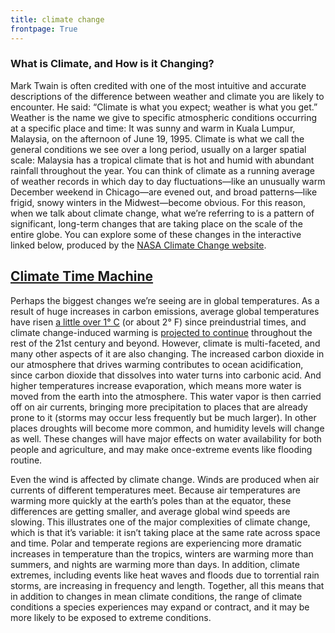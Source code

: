 ```yaml
---
title: climate change
frontpage: True
---
```


### What is Climate, and How is it Changing?

Mark Twain is often credited with one of the most intuitive and accurate descriptions of the difference between weather and climate you are likely to encounter. He said: “Climate is what you expect; weather is what you get.” Weather is the name we give to specific atmospheric conditions occurring at a specific place and time: It was sunny and warm in Kuala Lumpur, Malaysia, on the afternoon of June 19, 1995. Climate is what we call the general conditions we see over a long period, usually on a larger spatial scale: Malaysia has a tropical climate that is hot and humid with abundant rainfall throughout the year. You can think of climate as a running average of weather records in which day to day fluctuations—like an unusually warm December weekend in Chicago—are evened out, and broad patterns—like frigid, snowy winters in the Midwest—become obvious. For this reason, when we talk about climate change, what we’re referring to is a pattern of significant, long-term changes that are taking place on the scale of the entire globe. You can explore some of these changes in the interactive linked below, produced by the [NASA Climate Change website](https://climate.nasa.gov").

## [Climate Time Machine](https://climate.nasa.gov/interactives/climate_time_machine)

Perhaps the biggest changes we’re seeing are in global temperatures. As a result of huge increases in carbon emissions, average global temperatures have risen <a href="https://www.giss.nasa.gov/research/news/20180118/" target="_blank">a little over 1° C</a> (or about 2° F) since preindustrial times, and climate change-induced warming is <a href="https://www.ipcc.ch/reports" target="_blank">projected to continue</a> throughout the rest of the 21st century and beyond. However, climate is multi-faceted, and many other aspects of it are also changing. The increased carbon dioxide in our atmosphere that drives warming contributes to ocean acidification, since carbon dioxide that dissolves into water turns into carbonic acid. And higher temperatures increase evaporation, which means more water is moved from the earth into the atmosphere. This water vapor is then carried off on air currents, bringing more precipitation to places that are already prone to it (storms may occur less frequently but be much larger). In other places droughts will become more common, and humidity levels will change as well. These changes will have major effects on water availability for both people and agriculture, and may make once-extreme events like flooding routine. 

Even the wind is affected by climate change. Winds are produced when air currents of different temperatures meet. Because air temperatures are warming more quickly at the earth’s poles than at the equator, these differences are getting smaller, and average global wind speeds are slowing. This illustrates one of the major complexities of climate change, which is that it’s variable: it isn’t taking place at the same rate across space and time. Polar and temperate regions are experiencing more dramatic increases in temperature than the tropics, winters are warming more than summers, and nights are warming more than days. In addition, climate extremes, including events like heat waves and floods due to torrential rain storms, are increasing in frequency and length. Together, all this means that in addition to changes in mean climate conditions, the range of climate conditions a species experiences may expand or contract, and it may be more likely to be exposed to extreme conditions.
